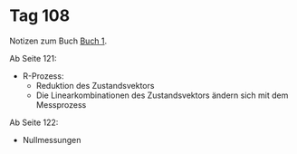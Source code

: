 # Tag 108

Notizen zum Buch [Buch 1](../Buch1.md).

Ab Seite 121:
* R-Prozess:
  - Reduktion des Zustandsvektors
  - Die Linearkombinationen des Zustandsvektors ändern sich mit dem Messprozess

Ab Seite 122:
* Nullmessungen

